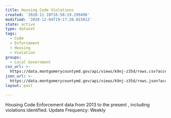 ```yaml
---
title: Housing Code Violations
created: '2020-11-10T16:58:19.299498'
modified: '2020-12-04T19:17:20.015012'
state: active
type: dataset
tags:
  - Code
  - Enforcement
  - Housing
  - Violation
groups:
  - Local Government
csv_url: >-
  https://data.montgomerycountymd.gov/api/views/k9nj-z35d/rows.csv?accessType=DOWNLOAD
json_url: >-
  https://data.montgomerycountymd.gov/api/views/k9nj-z35d/rows.json?accessType=DOWNLOAD
layout: post

---
```

Housing Code Enforcement data from 2013 to the present , including violations identified.
Update Frequency: Weekly
